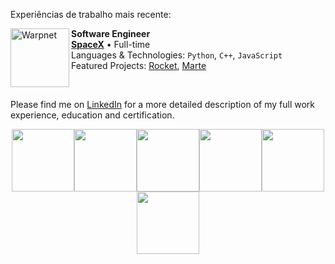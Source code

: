 Experiências de trabalho mais recente:

[<img align="left" height="94px" width="94px" alt="Warpnet" src="https://avatars.githubusercontent.com/u/137009658?s=400&u=fd84c64d026cfccb8c55ca34b4d50778b4ff64f4&v=4"/>](https://www.spacex.com/)

**Software Engineer** \
[**SpaceX**](https://www.spacex.com/) • Full-time \
Languages & Technologies: `Python`, `C++`, `JavaScript`\
Featured Projects: [Rocket](https://www.spacex.com/), [Marte](https://pt.wikipedia.org/wiki/Marte_(planeta))
<br/>

<br/>

Please find me on [LinkedIn](https://www.linkedin.com/in/coloque-aqui-seu-username/) for a more detailed description of my full work experience, education and certification.

<p align="center">
  <img src="https://i.giphy.com/media/XAxylRMCdpbEWUAvr8/giphy.webp" width="100"><img src="https://i.giphy.com/media/fsEaZldNC8A1PJ3mwp/giphy.webp" width="100"><img src="https://media3.giphy.com/media/ln7z2eWriiQAllfVcn/200w.webp" width="100"><img src="https://i.giphy.com/media/eNAsjO55tPbgaor7ma/200w.webp" width="100"><img src="https://i.giphy.com/media/KzJkzjggfGN5Py6nkT/200.webp" width="100"><img src="https://i.giphy.com/media/IdyAQJVN2kVPNUrojM/200.webp" width="100">
</p>


</div>

